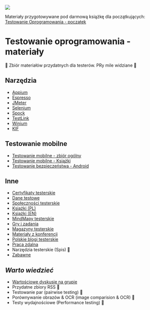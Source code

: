 [![](https://img.shields.io/badge/Facebook-%23TestowanieOprogramowania-blue.svg)](https://www.facebook.com/groups/TestowanieOprogramowania/)

Materiały przygotowywane pod darmową książkę dla początkujących:
[Testowanie Oprogramowania - początek](https://goo.gl/ToQYJT)

# Testowanie oprogramowania - materiały

🔰 Zbiór materiałów przydatnych dla testerów. PRy mile widziane 📖


## Narzędzia

* [Appium](Materialy/Narzedzia/Appium.md)
* [Espresso](Materialy/Narzedzia/Espresso.md)
* [JMeter](Materialy/Narzedzia/JMeter.md)
* [Selenium](Materialy/Narzedzia/Selenium.md)
* [Spock](Materialy/Narzedzia/Spock.md)
* [TestLink](Materialy/Narzedzia/TestLink.md)
* [Winium](Materialy/Narzedzia/Winium.md)
* [KIF](Materialy/Narzedzia/KIF.md)


## Testowanie mobilne

* [Testowanie mobilne - zbiór ogólny](Materialy/TestowanieMobilne/TestowanieMobilne.md)
* [Testowanie mobilne - Książki](Materialy/TestowanieMobilne/Ksiazki.md)
* [Testowanie bezpieczeństwa - Android](Materialy/TestowanieMobilne/AndroidBezpieczenstwo.md)


## Inne

* [Certyfikaty testerskie](Materialy/Inne/Certyfikaty.md)
* [Dane testowe](Materialy/Inne/DaneTestowe.md)
* [Społeczności testerskie](Materialy/Inne/SpolecznosciTesterskie.md)
* [Książki (PL)](Materialy/Inne/KsiazkiPL.md)
* [Książki (EN)](Materialy/Inne/KsiazkiEN.md)
* [MindMapy testerskie](Materialy/Inne/MapyMysli.md)
* [Gry i zadania](Materialy/Inne/GryZadania.md)
* [Magazyny testerskie](Materialy/Inne/Magazyny.md)
* [Materiały z konferencji](Materialy/Inne/MaterialyKonferencje.md)
* [Polskie blogi testerskie](Materialy/Inne/PolskieBlogi.md)
* [Praca zdalna](Materialy/Inne/PracaZdalna.md)
* Narzędzia testerskie (Spis) 🏣
* [Zabawne](Pliki/Zabawne)


## *Warto wiedzieć*

* [Wartościowe dyskusje na grupie](Materialy/WartoWiedziec/WartoscioweDyskusje.md)
* Przydatne zbiory RSS 🏣
* Testowanie par (pairwise testing) 🏣
* Porównywanie obrazów & OCR (image comparision & OCR) 🏣
* Testy wydajnościowe (Performance testing) 🏣
